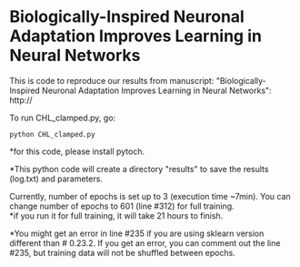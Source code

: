 # Biologically-Inspired Neuronal Adaptation Improves Learning in Neural Networks
This is code to reproduce our results from manuscript: "Biologically-Inspired Neuronal Adaptation Improves Learning in Neural Networks":
http://

To run CHL_clamped.py, go:

```
python CHL_clamped.py 
```
*for this code, please install pytoch.


*This python code will create a directory "results" to save the results (log.txt) and parameters.

Currently, number of epochs is set up to 3 (execution time ~7min). You can change number of epochs to 601 (line #312) for full training. <br/>
*if you run it for full training, it will take 21 hours to finish.<br/>

*You might get an error in line #235 if you are using sklearn version different than # 0.23.2. If you get an error, you can  comment out the line #235, but training data will not be shuffled between epochs.
